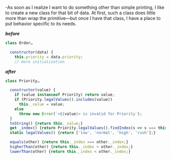 -As soon as I realize I want to do something other than simple printing, I like to create a new class for that bit of data.
At first, such a class does little more than wrap the primitive—but once I have that class, I have a place to put behavior specific to its needs.

**_before_**

```javascript
class Order…

  constructor(data) {
    this.priority = data.priority;
    // more initialization
```

**_after_**

```javascript
class Priority…

  constructor(value) {
    if (value instanceof Priority) return value;
    if (Priority.legalValues().includes(value))
      this._value = value;
    else
      throw new Error(`<${value}> is invalid for Priority`);
  }
  toString() {return this._value;}
  get _index() {return Priority.legalValues().findIndex(s => s === this._value);}
  static legalValues() {return ['low', 'normal', 'high', 'rush'];}

  equals(other) {return this._index === other._index;}
  higherThan(other) {return this._index > other._index;}
  lowerThan(other) {return this._index < other._index;}
```
